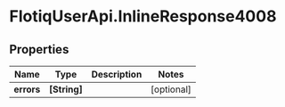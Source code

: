 # FlotiqUserApi.InlineResponse4008

## Properties

Name | Type | Description | Notes
------------ | ------------- | ------------- | -------------
**errors** | **[String]** |  | [optional] 


